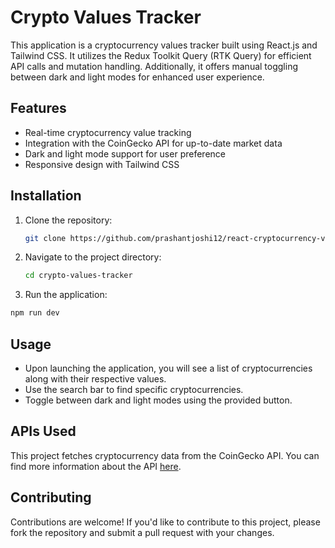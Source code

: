# Crypto Values Tracker

This application is a cryptocurrency values tracker built using React.js and Tailwind CSS. It utilizes the Redux Toolkit Query (RTK Query) for efficient API calls and mutation handling. Additionally, it offers manual toggling between dark and light modes for enhanced user experience.

## Features

- Real-time cryptocurrency value tracking
- Integration with the CoinGecko API for up-to-date market data
- Dark and light mode support for user preference
- Responsive design with Tailwind CSS

## Installation

1. Clone the repository:

   ```bash
   git clone https://github.com/prashantjoshi12/react-cryptocurrency-values-tracker.git
   ```
2. Navigate to the project directory:
    
    ```bash
    cd crypto-values-tracker
    ```
3. Run the application:
  ```bash
  npm run dev
  ```

## Usage
* Upon launching the application, you will see a list of cryptocurrencies along with their respective values.
* Use the search bar to find specific cryptocurrencies.
* Toggle between dark and light modes using the provided button.


## APIs Used
This project fetches cryptocurrency data from the CoinGecko API. You can find more information about the API [here](https://api.coingecko.com/api/v3/coins/market).

## Contributing
Contributions are welcome! If you'd like to contribute to this project, please fork the repository and submit a pull request with your changes.
